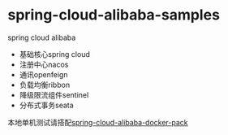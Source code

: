 # spring-cloud-alibaba-samples
spring cloud alibaba
* 基础核心spring cloud
* 注册中心nacos
* 通讯openfeign
* 负载均衡ribbon
* 降级限流组件sentinel
* 分布式事务seata

本地单机测试请搭配[spring-cloud-alibaba-docker-pack](https://github.com/narviksu/spring-cloud-alibaba-docker-pack)
